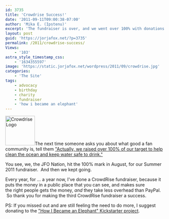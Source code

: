 ```yaml
---
id: 3735
title: 'Crowdrise Success!'
date: '2011-09-11T09:00:38-07:00'
author: 'Mika E. (Ipstenu)'
excerpt: 'The fundraiser is over, and we went over 100% with donations!  You never cease to amaze me, folks!'
layout: post
guid: 'https://jorjafox.net/?p=3735'
permalink: /2011/crowdrise-success/
Views:
    - '103'
astra_style_timestamp_css:
    - '1634355597'
image: 'https://static.jorjafox.net/wordpress/2011/09/crowdrise.jpg'
categories:
    - 'The Site'
tags:
    - advocacy
    - birthday
    - charity
    - fundraiser
    - 'how i became an elephant'
---
```


<img class="alignleft size-full wp-image-3737" title="Crowdrise Logo" src="//static.jorjafox.net/wordpress/2011/09/crowdrise-logo.jpg" alt="Crowdrise Logo" width="93" height="93" />The next time someone asks you about what good a fan community is, tell them <a href="http://www.crowdrise.com/jfo-bday2011/">"Actually, we raised over 100% of our target to help clean the ocean and keep water safe to drink."</a>

You see, we, the JFO Nation, hit the 100% mark in August, for our Summer 2011 fundraiser.  And then we kept going.

Every year, for ... a year now, I've done a CrowdRise fundraiser, because it puts the money in a public place that you can see, and makes sure the right people gets the money, <em>and</em> they take less overhead than PayPal.  So thank you for making the third CrowdRise fundraiser a success.

PS: If you missed out and are still feeling the need to do more, I suggest donating to the <a href="http://www.kickstarter.com/projects/timgorski/how-i-became-an-elephant">"How I Became an Elephant" Kickstarter project</a>.